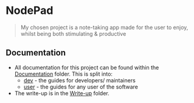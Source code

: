 # NodePad
> My chosen project is a note-taking app made for the user to enjoy, whilst being both stimulating & productive

## Documentation

- All documentation for this project can be found within the [Documentation](/Documentation) folder. This is split into:
  - [dev](/Documentation/dev) - the guides for developers/ maintainers
  - [user](/Documentation/user) - the guides for any user of the software
- The write-up is in the [Write-up](/Write-up) folder.
